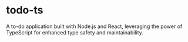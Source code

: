# todo-ts
A to-do application built with Node.js and React, leveraging the power of TypeScript for enhanced type safety and maintainability.
